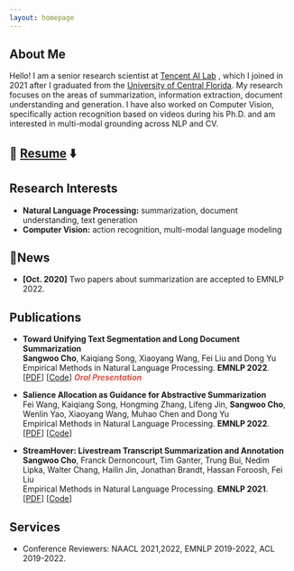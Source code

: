 ```yaml
---
layout: homepage
---
```


## About Me

Hello! I am a senior research scientist at [Tencent AI Lab](https://ai.tencent.com/ailab/nlp/en/index.html) , which I joined in 2021 after I graduated from the [University of Central Florida](http://www.ucf.edu/). My research  focuses on the areas of summarization, information extraction,  document understanding and generation. I have also worked on Computer Vision, specifically action recognition based on videos during his Ph.D. and am interested in multi-modal grounding across NLP and CV.

## 📝 [Resume](./assets/resume/Resume_Sangwoo_Cho.pdf) ⬇️

## Research Interests

- **Natural Language Processing:** summarization, document understanding, text generation
- **Computer Vision:** action recognition, multi-modal language modeling

## :newspaper:News

- **[Oct. 2020]** Two papers about summarization are accepted to EMNLP 2022.

## Publications
- **Toward Unifying Text Segmentation and Long Document Summarization**
  <br>
   **Sangwoo Cho**, Kaiqiang Song, Xiaoyang Wang, Fei Liu and Dong Yu
  <br>
  Empirical Methods in Natural Language Processing. **EMNLP 2022**.
  <br>
  [[PDF](https://arxiv.org/pdf/2002.10211.pdf)] [[Code](https://github.com/yaoyao-liu/mnemonics)] <strong><i style="color:#e74d3c">Oral Presentation</i></strong>

- **Salience Allocation as Guidance for Abstractive Summarization**
  <br>
  Fei Wang, Kaiqiang Song, Hongming Zhang, Lifeng Jin, **Sangwoo Cho**, Wenlin Yao, Xiaoyang Wang, Muhao Chen and Dong Yu
  <br>
  Empirical Methods in Natural Language Processing. **EMNLP 2022**.
  <br>
  [[PDF](http://papers.nips.cc/paper/9216-learning-to-self-train-for-semi-supervised-few-shot-classification.pdf)] [[Code](https://github.com/xinzheli1217/learning-to-self-train)]

- **StreamHover: Livestream Transcript Summarization and Annotation**
  <br>**Sangwoo Cho**, Franck Dernoncourt, Tim Ganter, Trung Bui, Nedim Lipka, Walter Chang, Hailin Jin, Jonathan Brandt, Hassan Foroosh, Fei Liu
  <br>
  Empirical Methods in Natural Language Processing. **EMNLP 2021**.
  <br>
  [[PDF](https://arxiv.org/pdf/2109.05160.pdf)] [[Code](https://github.com/ucfnlp/streamhover)]

## Services

- Conference Reviewers: NAACL 2021,2022, EMNLP 2019-2022, ACL 2019-2022.
